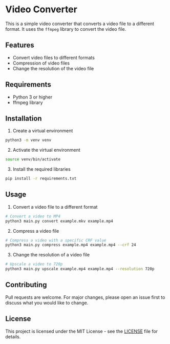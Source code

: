 # Video Converter

This is a simple video converter that converts a video file to a different format. It uses the `ffmpeg` library to convert the video file.

## Features

- Convert video files to different formats
- Compression of video files
- Change the resolution of the video file

## Requirements

- Python 3 or higher
- ffmpeg library

## Installation

1. Create a virtual environment

```bash
python3 -m venv venv
```

2. Activate the virtual environment

```bash
source venv/bin/activate
```

3. Install the required libraries

```bash
pip install -r requirements.txt
```

## Usage

1. Convert a video file to a different format

```bash
# Convert a video to MP4
python3 main.py convert example.mkv example.mp4
```

2. Compress a video file
```bash
# Compress a video with a specific CRF value
python3 main.py compress example.mp4 example.mp4 --crf 24
```

3. Change the resolution of a video file
```bash
# Upscale a video to 720p
python3 main.py upscale example.mp4 example.mp4 --resolution 720p
```

## Contributing

Pull requests are welcome. For major changes, please open an issue first to discuss what you would like to change.

## License

This project is licensed under the MIT License - see the [LICENSE](LICENSE) file for details.
